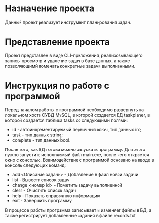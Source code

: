 # Назначение проекта
Данный проект реализует инструмент планирования задач.
# Представление проекта
Проект представлен в виде CLI-приложения, реализовывающего запись, просмотр и удаление задач в базе данных, а также позволяющимй помечать конкретные задачи выполненными.
# Инструкция по работе с программой
Перед началом работы с программой необходимо развернуть на локальном хосте СУБД MySQL, в которой создается БД taskplaner, в которой создается таблица tasks со следующими полями:
 - id - автоинкрементируемый первичный ключ, тип данных int;
 - task - тип данных string;
 - complete - тип данных bool.
  
После того, как БД готова можно запускать программу. Для этого нужно запустить исполняемый файл main.exe, после чего откроется окно с консолью.
Взаимодействие с программой основано на вводе в консоль следующих команд:  
  + add <Описание задачи> - Добавление в файл новой задачи  
  + list - Вывести список задач
  + change <номер id> - Пометить задачу выполненной
  + clear - Очистить список задач
  + help - Показать справочную информацию
  + exit - Завершить программу
  
В процессе работы программа записывает и изменяет файлы в БД, а также регистрирует добавленные задания в файле records.txt
